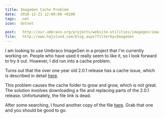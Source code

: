 ```yaml
---
title: ImageGen Cache Problem
date:  2010-12-21 12:00:00 +0100
tags:  .net
icon:  dotnet

post:   http://our.umbraco.org/projects/website-utilities/imagegen/imagegen-bugs/2982-%5BUPDATE%5D-Fix-to-caching-bug-in-201
file:   http://www.hajslund.com/blog.aspx?filterby=ImageGen
---
```


I am looking to use Umbraco ImageGen in a project that I'm currently working on. 
People who have used it really seem to like it, so I look forward to try it out.
However, I did run into a cache problem.

Turns out that the over one year old 2.0.1 release has a cache issue, which is
described in detail [here]({{page.post}}).

This problem causes the cache folder to grow and grow, which is not great. The
solution involves downloading a file and replacing parts of the 2.0.1 release.
Unfortunately, the file link is dead. 

After some searching, I found another copy of the file [here]({{page.file}}). 
Grab that one and you should be good to go.